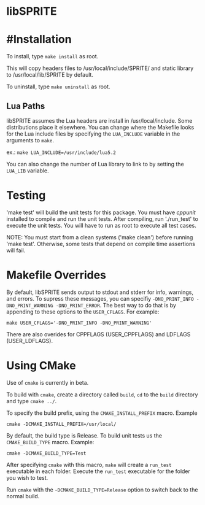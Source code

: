 libSPRITE
=========

#Installation
============
To install, type `make install` as root.

This will copy headers files to /usr/local/include/SPRITE/ and static library
to /usr/local/lib/SPRITE by default.

To uninstall, type `make uninstall` as root.

## Lua Paths
libSPRITE assumes the Lua headers are install in /usr/local/include. Some
distributions place it elsewhere. You can change where the Makefile looks for
the Lua include files by specifying the `LUA_INCLUDE` variable in the arguments
to `make`.

ex.: `make LUA_INCLUDE=/usr/include/lua5.2`

You can also change the number of Lua library to link to by setting the
`LUA_LIB` variable.

# Testing
'make test' will build the unit tests for this package. You must have *cppunit*
installed to compile and run the unit tests. After compiling, run './run_test'
to execute the unit tests. You will have to run as root to execute all test cases.

NOTE: You must start from a clean systems ('make clean') before running 'make test'. Otherwise, some tests that depend on compile time assertions will fail.

# Makefile Overrides
By default, libSPRITE sends output to stdout and stderr for info, warnings, and errors. To supress these messages, you can specifiy `-DNO_PRINT_INFO -DNO_PRINT_WARNING -DNO_PRINT_ERROR`. The best way to do that is by appending to these options to the `USER_CFLAGS`. For example:

    make USER_CFLAGS='-DNO_PRINT_INFO -DNO_PRINT_WARNING'

There are also overides for CPPFLAGS (USER_CPPFLAGS) and LDFLAGS (USER_LDFLAGS).

# Using CMake
Use of `cmake` is currently in beta.

To build with `cmake`, create a directory called `build`, `cd` to the `build` directory and type `cmake ../`.

To specify the build prefix, using the `CMAKE_INSTALL_PREFIX` macro. Example

    cmake -DCMAKE_INSTALL_PREFIX=/usr/local/

By default, the build type is Release. To build unit tests us the `CMAKE_BUILD_TYPE` macro. Example:

    cmake -DCMAKE_BUILD_TYPE=Test

After specifying `cmake` with this macro, `make` will create a `run_test` executable in each folder. Execute the `run_test` executable for the folder you wish to test.

Run `cmake` with the `-DCMAKE_BUILD_TYPE=Release` option to switch back to the normal build.
